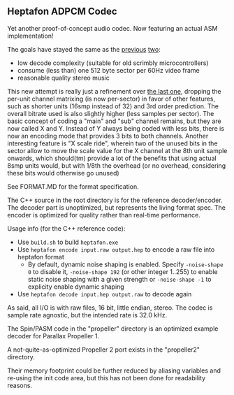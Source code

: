 Heptafon ADPCM Codec
--------------------

Yet another proof-of-concept audio codec. Now featuring an actual ASM implementation!

The goals have stayed the same as the [previous](https://github.com/Wuerfel21/habane) [two](https://github.com/Wuerfel21/raven):
- low decode complexity (suitable for old scrimbly microcontrollers)
- consume (less than) one 512 byte sector per 60Hz video frame
- reasonable quality stereo music

This new attempt is really just a refinement over [the last one](https://github.com/Wuerfel21/raven), dropping the per-unit channel matrixing (is now per-sector) in favor of other features, such as shorter units (16smp instead of 32) and 3rd order prediction. The overall bitrate used is also slightly higher (less samples per sector).
The basic concept of coding a "main" and "sub" channel remains, but they are now called X and Y. Instead of Y always being coded with less bits, there is now an encoding mode that provides 3 bits to both channels. Another interesting feature is "X scale ride", wherein two of the unused bits in the sector allow to move the scale value for the X channel at the 8th unit sample onwards, which should(tm) provide a lot of the benefits that using actual 8smp units would, but with 1/8th the overhead (or no overhead, considering these bits would otherwise go unused)

See FORMAT.MD for the format specification.

The C++ source in the root directory is for the reference decoder/encoder. The decoder part is unoptimized, but represents the living format spec. The encoder is optimized for quality rather than real-time performance.

Usage info (for the C++ reference code):
 - Use `build.sh` to build `heptafon.exe`
 - Use `heptafon encode input.raw output.hep` to encode a raw file into heptafon format
   - By default, dynamic noise shaping is enabled. Specify `-noise-shape 0` to disable it, `-noise-shape 192` (or other integer 1..255) to enable static noise shaping with a given strength or `-noise-shape -1` to explicity enable dynamic shaping
 - Use `heptafon decode input.hep output.raw` to decode again

As said, all I/O is with raw files, 16 bit, little endian, stereo. The codec is sample rate agnostic, but the intended rate is 32.0 kHz.

The Spin/PASM code in the "propeller" directory is an optimized example decoder for Parallax Propeller 1.

A not-quite-as-optimized Propeller 2 port exists in the "propeller2" directory.

Their memory footprint could be further reduced by aliasing variables and re-using the init code area, but this has not been done for readability reasons.